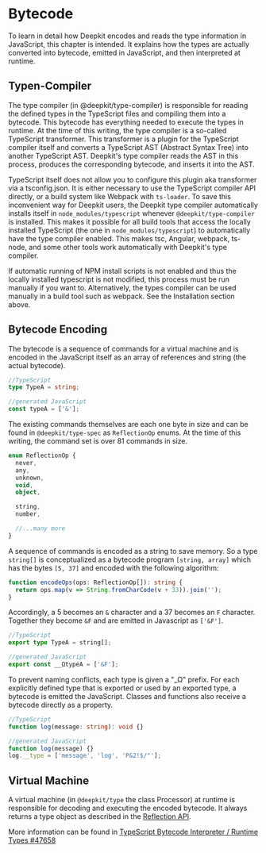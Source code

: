 # Bytecode

To learn in detail how Deepkit encodes and reads the type information in JavaScript, this chapter is intended. It explains how the types are actually converted into bytecode, emitted in JavaScript, and then interpreted at runtime.

## Typen-Compiler

The type compiler (in @deepkit/type-compiler) is responsible for reading the defined types in the TypeScript files and compiling them into a bytecode. This bytecode has everything needed to execute the types in runtime.
At the time of this writing, the type compiler is a so-called TypeScript transformer. This transformer is a plugin for the TypeScript compiler itself and converts a TypeScript AST (Abstract Syntax Tree) into another TypeScript AST. Deepkit's type compiler reads the AST in this process, produces the corresponding bytecode, and inserts it into the AST.

TypeScript itself does not allow you to configure this plugin aka transformer via a tsconfig.json. It is either necessary to use the TypeScript compiler API directly, or a build system like Webpack with `ts-loader`. To save this inconvenient way for Deepkit users, the Deepkit type compiler automatically installs itself in `node_modules/typescript` whenever `@deepkit/type-compiler` is installed. This makes it possible for all build tools that access the locally installed TypeScript (the one in `node_modules/typescript`) to automatically have the type compiler enabled. This makes tsc, Angular, webpack, ts-node, and some other tools work automatically with Deepkit's type compiler.

If automatic running of NPM install scripts is not enabled and thus the locally installed typescript is not modified, this process must be run manually if you want to. Alternatively, the types compiler can be used manually in a build tool such as webpack. See the Installation section above.

## Bytecode Encoding

The bytecode is a sequence of commands for a virtual machine and is encoded in the JavaScript itself as an array of references and string (the actual bytecode).

```typescript
//TypeScript
type TypeA = string;

//generated JavaScript
const typeA = ['&'];
```

The existing commands themselves are each one byte in size and can be found in `@deepkit/type-spec` as `ReflectionOp` enums. At the time of this writing, the command set is over 81 commands in size.

```typescript
enum ReflectionOp {
  never,
  any,
  unknown,
  void,
  object,

  string,
  number,

  //...many more
}
```

A sequence of commands is encoded as a string to save memory. So a type `string[]` is conceptualized as a bytecode program `[string, array]` which has the bytes `[5, 37]` and encoded with the following algorithm:

```typescript
function encodeOps(ops: ReflectionOp[]): string {
  return ops.map(v => String.fromCharCode(v + 33)).join('');
}
```

Accordingly, a 5 becomes an `&` character and a 37 becomes an `F` character. Together they become `&F` and are emitted in Javascript as `['&F']`.

```typescript
//TypeScript
export type TypeA = string[];

//generated JavaScript
export const __ΩtypeA = ['&F'];
```

To prevent naming conflicts, each type is given a "\_Ω" prefix. For each explicitly defined type that is exported or used by an exported type, a bytecode is emitted the JavaScript. Classes and functions also receive a bytecode directly as a property.

```typescript
//TypeScript
function log(message: string): void {}

//generated JavaScript
function log(message) {}
log.__type = ['message', 'log', 'P&2!$/"'];
```

## Virtual Machine

A virtual machine (in `@deepkit/type` the class Processor) at runtime is responsible for decoding and executing the encoded bytecode. It always returns a type object as described in the [Reflection API](./reflection.md).

More information can be found in [TypeScript Bytecode Interpreter / Runtime Types #47658](https://github.com/microsoft/TypeScript/issues/47658)
